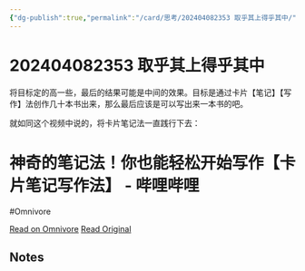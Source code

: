 ```yaml
---
{"dg-publish":true,"permalink":"/card/思考/202404082353 取乎其上得乎其中/","noteIcon":"2","created":"2024-04-08T23:53:36+08:00","updated":"2024-10-21T16:49:31+08:00"}
---
```



# 202404082353 取乎其上得乎其中

将目标定的高一些，最后的结果可能是中间的效果。目标是通过卡片【笔记】【写作】法创作几十本书出来，那么最后应该是可以写出来一本书的吧。

就如同这个视频中说的，将卡片笔记法一直践行下去：


<div class="transclusion internal-embed is-loaded"><div class="markdown-embed">





# 神奇的笔记法！你也能轻松开始写作【卡片笔记写作法】 - 哔哩哔哩
#Omnivore

[Read on Omnivore](https://omnivore.app/me/-1927ff742c7)
[Read Original](https://www.bilibili.com/read/cv13952736/?jump_opus=1)


## Notes






</div></div>

